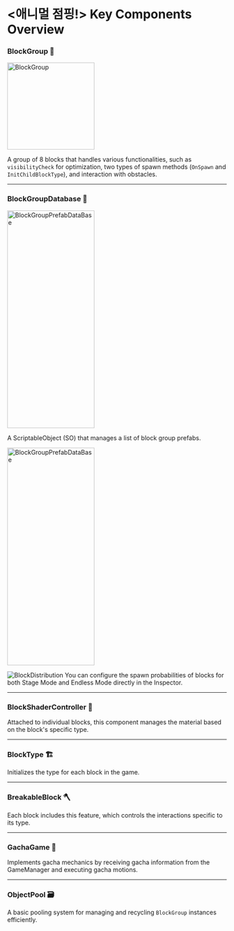 # **<애니멀 점핑!> Key Components Overview**

### **BlockGroup** 🧱
<img width="200" alt="BlockGroup" src="https://github.com/user-attachments/assets/b3ed6ec7-6d17-4e82-bd36-a0fff2683cb5">

A group of 8 blocks that handles various functionalities, such as `visibilityCheck` for optimization, two types of spawn methods (`OnSpawn` and `InitChildBlockType`), and interaction with obstacles.

---

### **BlockGroupDatabase** 📂
<img width="200" height="500" alt="BlockGroupPrefabDataBase" src="https://github.com/user-attachments/assets/6a7a88a5-2e8d-49c6-817c-66b27c800aa9">

A ScriptableObject (SO) that manages a list of block group prefabs.

<img width="200" height="500" alt="BlockGroupPrefabDataBase" src="https://github.com/user-attachments/assets/b790b02c-5533-4ad1-9e24-bb2f4c14b236">

![BlockDistribution]()
You can configure the spawn probabilities of blocks for both Stage Mode and Endless Mode directly in the Inspector.

---

### **BlockShaderController** 🎨
Attached to individual blocks, this component manages the material based on the block's specific type.

---

### **BlockType** 🏗️
Initializes the type for each block in the game.

---

### **BreakableBlock** 🪓
Each block includes this feature, which controls the interactions specific to its type.

---

### **GachaGame** 🎰
Implements gacha mechanics by receiving gacha information from the GameManager and executing gacha motions.

---

### **ObjectPool** 🗃️
A basic pooling system for managing and recycling `BlockGroup` instances efficiently.
